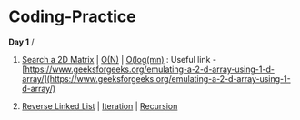# Coding-Practice

**Day 1** /
1. [Search a 2D Matrix](https://leetcode.com/problems/search-a-2d-matrix/) | [O(N)](https://raw.githubusercontent.com/xambert/Coding-Practice/main/searchMatrix_1.py3) | [O(log(mn)](https://raw.githubusercontent.com/xambert/Coding-Practice/main/searchmatrix_2.py3) : Useful link - [https://www.geeksforgeeks.org/emulating-a-2-d-array-using-1-d-array/](https://www.geeksforgeeks.org/emulating-a-2-d-array-using-1-d-array/)

2. [Reverse Linked List](https://leetcode.com/problems/reverse-linked-list/) | [Iteration](https://raw.githubusercontent.com/xambert/Coding-Practice/main/reverseList_1.py3) | [Recursion](https://raw.githubusercontent.com/xambert/Coding-Practice/main/reverseList_2.py3)
